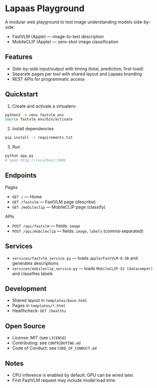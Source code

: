 # Lapaas Playground

A modular web playground to test image understanding models side-by-side:

- FastVLM (Apple) — image-to-text description
- MobileCLIP (Apple) — zero-shot image classification

## Features

- Side-by-side input/output with timing (total, prediction, first-load)
- Separate pages per tool with shared layout and Lapaas branding
- REST APIs for programmatic access

## Quickstart

1) Create and activate a virtualenv
```bash
python3 -m venv fastvlm_env
source fastvlm_env/bin/activate
```

2) Install dependencies
```bash
pip install -r requirements.txt
```

3) Run
```bash
python app.py
# open http://localhost:5001
```

## Endpoints

Pages
- `GET /` — Home
- `GET /fastvlm` — FastVLM page (describe)
- `GET /mobileclip` — MobileCLIP page (classify)

APIs
- `POST /api/fastvlm` — fields: `image`
- `POST /api/mobileclip` — fields: `image`, `labels` (comma-separated)

## Services
- `services/fastvlm_service.py` — loads `apple/FastVLM-0.5B` and generates descriptions
- `services/mobileclip_service.py` — loads `MobileCLIP-S2 (datacompdr)` and classifies labels

## Development
- Shared layout in `templates/base.html`
- Pages in `templates/*.html`
- Healthcheck: `GET /healthz`

## Open Source
- License: MIT (see `LICENSE`)
- Contributing: see `CONTRIBUTING.md`
- Code of Conduct: see `CODE_OF_CONDUCT.md`

## Notes
- CPU inference is enabled by default; GPU can be wired later.
- First FastVLM request may include model load time.

